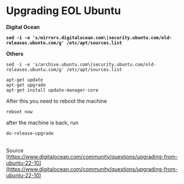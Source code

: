 # Upgrading EOL Ubuntu

**Digital Ocean**

<pre><code><strong>sed -i -e 's/mirrors.digitalocean.com\|security.ubuntu.com/old-releases.ubuntu.com/g' /etc/apt/sources.list
</strong></code></pre>

**Others**

```
sed -i -e 's/archive.ubuntu.com\|security.ubuntu.com/old-releases.ubuntu.com/g' /etc/apt/sources.list
```

```
apt-get update
apt-get upgrade
apt-get install update-manager-core
```

After this you need to reboot the machine

```
reboot now
```

after the machine is back, run

```
do-release-upgrade
```



\
Source\
[https://www.digitalocean.com/community/questions/upgrading-from-ubuntu-22-10](https://www.digitalocean.com/community/questions/upgrading-from-ubuntu-22-10)
